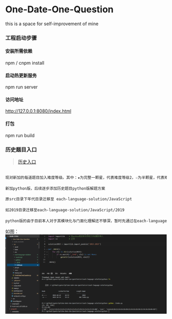 # One-Date-One-Question
this is a space for self-improvement of mine

### 工程启动步骤

#### 安装所需依赖
npm / cnpm install 

#### 启动热更新服务
npm run server  

#### 访问地址
http://127.0.0.1:8080/index.html


#### 打包
npm run build

### 历史题目入口

> [历史入口](https://github.com/dorseysen/One-Date-One-Question/blob/master/src/history.md)  

```md

现对新加的每道题目加入难度等级。其中：★为完整一颗星，代表难度等级2，☆为半颗星，代表难度1

新加python版，后续逐步添加历史题目python版解题方案

原src目录下年代目录迁移至 each-language-solution/JavaScript

如2019目录迁移至each-language-solution/JavaScript/2019

python版的由于目前本人对于其模块化与门面化理解还不够深，暂时先通过在each-language-solution目录下打开终端执行python ./index.py

```

如图：
![如图](https://github.com/dorseysen/One-Date-One-Question/blob/master/src/asset/images/python_run.png)


